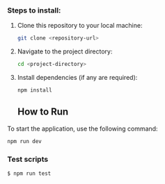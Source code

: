 ### Steps to install:

1. Clone this repository to your local machine:
   ```bash
   git clone <repository-url>
   ```
2. Navigate to the project directory:
   ```bash
   cd <project-directory>
   ```
3. Install dependencies (if any are required):

   ```bash
   npm install
   ```

   ## How to Run

To start the application, use the following command:

```bash
npm run dev
```

### Test scripts

```bash
$ npm run test
```
